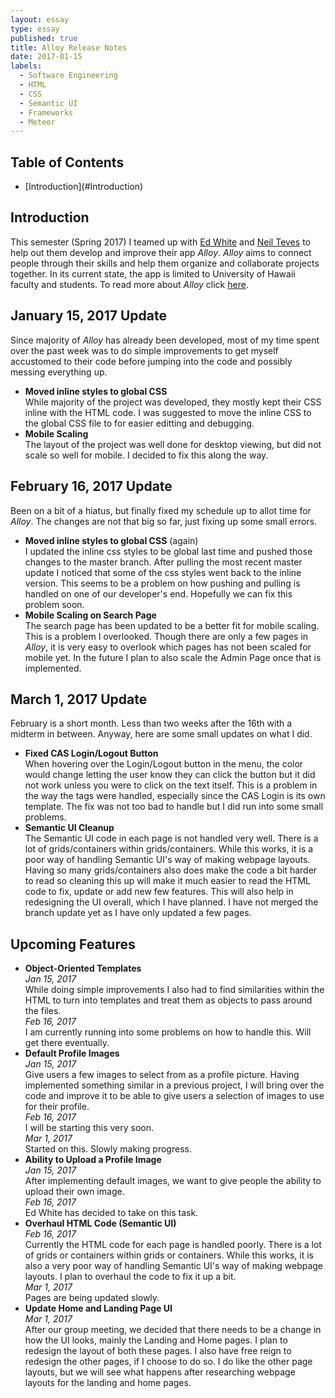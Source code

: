 ```yaml
---
layout: essay
type: essay
published: true
title: Alloy Release Notes
date: 2017-01-15
labels:
  - Software Engineering
  - HTML
  - CSS
  - Semantic UI
  - Frameworks
  - Meteor
---
```


## Table of Contents
<ul>
  <li>[Introduction](#Introduction)</li>
</ul>

## Introduction

This semester (Spring 2017) I teamed up with [Ed White](https://spyhi.github.io/) and [Neil Teves](https://neilnthings.github.io/) to help out them develop and improve their app <i>Alloy</i>. <i>Alloy</i> aims to connect people through their skills and help them organize and collaborate projects together. In its current state, the app is limited to University of Hawaii faculty and students. To read more about <i>Alloy</i> click [here](https://alloyteams.github.io/).

## January 15, 2017 Update

Since majority of <i>Alloy</i> has already been developed, most of my time spent over the past week was to do simple improvements to get myself accustomed to their code before jumping into the code and possibly messing everything up.

<ul>
  <li><strong>Moved inline styles to global CSS</strong>
  <br />
  While majority of the project was developed, they mostly kept their CSS inline with the HTML code. I was suggested to move the inline CSS to the global CSS file to for easier editting and debugging.
  </li>
  <li><strong>Mobile Scaling</strong>
  <br />
  The layout of the project was well done for desktop viewing, but did not scale so well for mobile. I decided to fix this along the way.
  </li> 
</ul>

## February 16, 2017 Update

Been on a bit of a hiatus, but finally fixed my schedule up to allot time for <i>Alloy</i>. The changes are not that big so far, just fixing up some small errors.

<ul>
  <li><strong>Moved inline styles to global CSS</strong> (again)
  <br />
  I updated the inline css styles to be global last time and pushed those changes to the master branch. After pulling the  most recent master update I noticed that some of the css styles went back to the inline version. This seems to be a      problem on how pushing and pulling is handled on one of our developer's end. Hopefully we can fix this problem soon.
  </li>
  <li><strong>Mobile Scaling on Search Page</strong>
  <br />
  The search page has been updated to be a better fit for mobile scaling. This is a problem I overlooked. Though there are only a few pages in <i>Alloy</i>, it is very easy to overlook which pages has not been scaled for mobile yet. In the future I plan to also scale the Admin Page once that is implemented.
  </li>
</ul>

## March 1, 2017 Update

February is a short month. Less than two weeks after the 16th with a midterm in between. Anyway, here are some small updates on what I did.

<ul>
  <li><strong>Fixed CAS Login/Logout Button</strong>
  <br />
  When hovering over the Login/Logout button in the menu, the color would change letting the user know they can click the button but it did not work unless you were to click on the text itself. This is a problem in the way the tags were handled, especially since the CAS Login is its own template. The fix was not too bad to handle but I did run into some small problems.
  </li>
  <li><strong>Semantic UI Cleanup</strong>
  <br />
  The Semantic UI code in each page is not handled very well. There is a lot of grids/containers within grids/containers. While this works, it is a poor way of handling Semantic UI's way of making webpage layouts. Having so many grids/containers also does make the code a bit harder to read so cleaning this up will make it much easier to read the HTML code to fix, update or add new few features. This will also help in redesigning the UI overall, which I have planned. I have not merged the branch update yet as I have only updated a few pages.
  </li>
</ul>

## Upcoming Features

<ul>
  <li><strong>Object-Oriented Templates</strong>
  <br />
  <em>Jan 15, 2017</em>
  <br />
  While doing simple improvements I also had to find similarities within the HTML to turn into templates and treat them as objects to pass around the files.
  <br />
  <em>Feb 16, 2017</em>
  <br />
  I am currently running into some problems on how to handle this. Will get there eventually.
  </li>
  <li><strong>Default Profile Images</strong>
  <br />
  <em>Jan 15, 2017</em>
  <br />
  Give users a few images to select from as a profile picture. Having implemented something similar in a previous project, I will bring over the code and improve it to be able to give users a selection of images to use for their profile.
  <br />
  <em>Feb 16, 2017</em>
  <br />
  I will be starting this very soon.
  <br />
  <em>Mar 1, 2017</em>
  <br />
  Started on this. Slowly making progress.
  </li>
  <li><strong>Ability to Upload a Profile Image</strong>
  <br />
  <em>Jan 15, 2017</em>
  <br />
  After implementing default images, we want to give people the ability to upload their own image.
  <br />
  <em>Feb 16, 2017</em>
  <br />
  Ed White has decided to take on this task.
  </li>
  <li><strong>Overhaul HTML Code (Semantic UI)</strong>
  <br />
  <em>Feb 16, 2017</em>
  <br />
  Currently the HTML code for each page is handled poorly. There is a lot of grids or containers within grids or containers. While this works, it is also a very poor way of handling Semantic UI's way of making webpage layouts. I plan to overhaul the code to fix it up a bit.
  <br />
  <em>Mar 1, 2017</em>
  <br />
  Pages are being updated slowly.
  </li>
  <li><strong>Update Home and Landing Page UI</strong>
  <br />
  <em>Mar 1, 2017</em>
  <br />After our group meeting, we decided that there needs to be a change in how the UI looks, mainly the Landing and Home pages. I plan to redesign the layout of both these pages. I also have free reign to redesign the other pages, if I choose to do so. I do like the other page layouts, but we will see what happens after researching webpage layouts for the landing and home pages.
  </li>
</ul>
